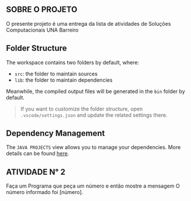 ## SOBRE O PROJETO 

O presente projeto é uma entrega da lista de atividades de Soluções Computacionais UNA Barreiro 

## Folder Structure

The workspace contains two folders by default, where:

- `src`: the folder to maintain sources
- `lib`: the folder to maintain dependencies

Meanwhile, the compiled output files will be generated in the `bin` folder by default.

> If you want to customize the folder structure, open `.vscode/settings.json` and update the related settings there.

## Dependency Management

The `JAVA PROJECTS` view allows you to manage your dependencies. More details can be found [here](https://github.com/microsoft/vscode-java-dependency#manage-dependencies).

## ATIVIDADE N° 2 

Faça um Programa que peça um número e então mostre a mensagem O número informado foi [número].